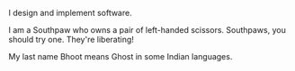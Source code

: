  I design and implement software.

I am a Southpaw who owns a pair of left-handed scissors. Southpaws, you should try one. They're liberating!

My last name Bhoot means Ghost in some Indian languages. 

<!--
**jyssh/jyssh** is a ✨ _special_ ✨ repository because its `README.md` (this file) appears on your GitHub profile.

Here are some ideas to get you started:

- 🔭 I’m currently working on ...
- 🌱 I’m currently learning ...
- 👯 I’m looking to collaborate on ...
- 🤔 I’m looking for help with ...
- 💬 Ask me about ...
- 📫 How to reach me: ...
- 😄 Pronouns: ...
- ⚡ Fun fact: ...
-->
